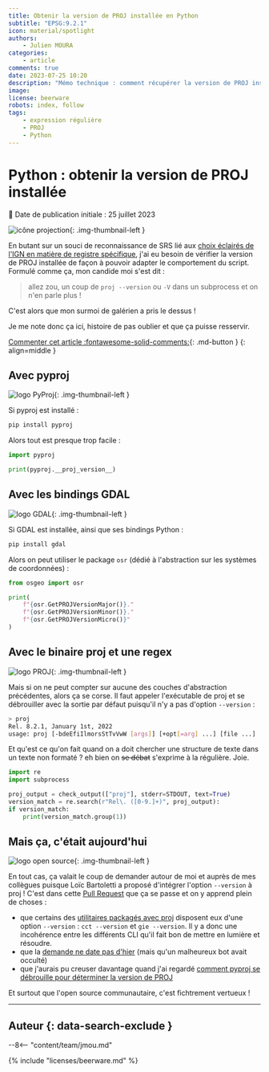 ```yaml
---
title: Obtenir la version de PROJ installée en Python
subtitle: "EPSG:9.2.1"
icon: material/spotlight
authors:
    - Julien MOURA
categories:
    - article
comments: true
date: 2023-07-25 10:20
description: "Mémo technique : comment récupérer la version de PROJ installée depuis un script Python, avec GDAL, PyProj ou le binaire proj."
image:
license: beerware
robots: index, follow
tags:
    - expression régulière
    - PROJ
    - Python
---
```


# Python : obtenir la version de PROJ installée

:calendar: Date de publication initiale : 25 juillet 2023

![icône projection](https://cdn.geotribu.fr/img/logos-icones/divers/projection.png){: .img-thumbnail-left }

En butant sur un souci de reconnaissance de SRS lié aux [choix éclairés de l'IGN en matière de registre spécifique](https://twitter.com/EvenRouault/status/1437818895604269059), j'ai eu besoin de vérifier la version de PROJ installée de façon à pouvoir adapter le comportement du script.  
Formulé comme ça, mon candide moi s'est dit :

> allez zou, un coup de `proj --version` ou `-V` dans un subprocess et on n'en parle plus !

C'est alors que mon surmoi de galérien a pris le dessus !

Je me note donc ça ici, histoire de pas oublier et que ça puisse resservir.

[Commenter cet article :fontawesome-solid-comments:](#__comments){: .md-button }
{: align=middle }

## Avec pyproj

![logo PyProj](https://cdn.geotribu.fr/img/logos-icones/logiciels_librairies/pyproj.png){: .img-thumbnail-left }

Si pyproj est installé :

```sh
pip install pyproj
```

Alors tout est presque trop facile :

```python
import pyproj

print(pyproj.__proj_version__)
```

## Avec les bindings GDAL

![logo GDAL](https://cdn.geotribu.fr/img/logos-icones/logiciels_librairies/gdal.png){: .img-thumbnail-left }

Si GDAL est installée, ainsi que ses bindings Python :

```sh
pip install gdal
```

Alors on peut utiliser le package `osr` (dédié à l'abstraction sur les systèmes de coordonnées) :

```python
from osgeo import osr

print(
    f"{osr.GetPROJVersionMajor()}."
    f"{osr.GetPROJVersionMinor()}."
    f"{osr.GetPROJVersionMicro()}"
)
```

## Avec le binaire proj et une regex

![logo PROJ](https://cdn.geotribu.fr/img/logos-icones/logiciels_librairies/proj.png){: .img-thumbnail-left }

Mais si on ne peut compter sur aucune des couches d'abstraction précédentes, alors ça se corse. Il faut appeler l'exécutable de proj et se débrouiller avec la sortie par défaut puisqu'il n'y a pas d'option `--version` :

```sh
> proj
Rel. 8.2.1, January 1st, 2022
usage: proj [-bdeEfiIlmorsStTvVwW [args]] [+opt[=arg] ...] [file ...]
```

Et qu'est ce qu'on fait quand on a doit chercher une structure de texte dans un texte non formaté ? eh bien on ~~se débat~~ s'exprime à la régulière. Joie.

```python
import re
import subprocess

proj_output = check_output(["proj"], stderr=STDOUT, text=True)
version_match = re.search(r"Rel\. ([0-9.]+)", proj_output):
if version_match:
    print(version_match.group(1))
```

## Mais ça, c'était aujourd'hui

![logo open source](https://cdn.geotribu.fr/img/logos-icones/opensource.png){: .img-thumbnail-left }

En tout cas, ça valait le coup de demander autour de moi et auprès de mes collègues puisque Loïc Bartoletti a proposé d'intégrer l'option `--version` à proj ! C'est dans cette [Pull Request](https://github.com/OSGeo/PROJ/pull/3836) que ça se passe et on y apprend plein de choses :

- que certains des [utilitaires packagés avec proj](https://proj.org/en/9.2/apps/index.html) disposent eux d'une option `--version` : `cct --version` et `gie --version`. Il y a donc une incohérence entre les différents CLI qu'il fait bon de mettre en lumière et résoudre.
- que la [demande ne date pas d'hier](https://github.com/OSGeo/PROJ/issues/2640) (mais qu'un malheureux bot avait occulté)
- que j'aurais pu creuser davantage quand j'ai regardé [comment pyproj se débrouille pour déterminer la version de PROJ](https://github.com/pyproj4/pyproj/blob/1452ba404be58c14a6b64d4551c320022f5aafcf/setup.py#L33-L53)

Et surtout que l'open source communautaire, c'est fichtrement vertueux !

----

## Auteur {: data-search-exclude }

--8<-- "content/team/jmou.md"

{% include "licenses/beerware.md" %}
